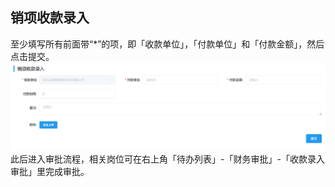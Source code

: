 ## 销项收款录入
至少填写所有前面带“*”的项，即「收款单位」，「付款单位」和「付款金额」，然后点击<kbd>提交</kbd>。 
![图片](/images/payment/payment3.png)  
此后进入审批流程，相关岗位可在右上角「待办列表」-「财务审批」-「收款录入审批」里完成审批。  
<ShowImg src="/images/process/cw-sklrsp.png" text="“收款录入审批”的审批流程图"/> 